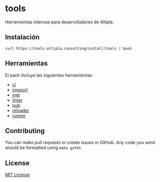 
# tools

Herramientas internas para desarrolladores de Altipla.


## Instalación

```shell
curl https://tools.altipla.consulting/install/tools | bash
```

## Herramientas

El pack incluye las siguientes herramientas:

- [ci](./cmd/ci)
- [impsort](./cmd/impsort)
- [jnet](./cmd/jnet)
- [linter](./cmd/linter)
- [pub](./cmd/pub)
- [reloader](./cmd/reloader)
- [runner](./cmd/runner)


## Contributing

You can make pull requests or create issues in GitHub. Any code you send should be formatted using `make gofmt`.


## License

[MIT License](LICENSE)
